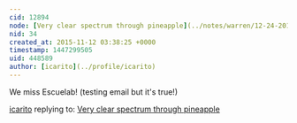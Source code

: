 ```yaml
---
cid: 12894
node: [Very clear spectrum through pineapple](../notes/warren/12-24-2010/very-clear-spectrum-through-pineapple)
nid: 34
created_at: 2015-11-12 03:38:25 +0000
timestamp: 1447299505
uid: 448589
author: [icarito](../profile/icarito)
---
```


We miss Escuelab!
(testing email but it's true!)

[icarito](../profile/icarito) replying to: [Very clear spectrum through pineapple](../notes/warren/12-24-2010/very-clear-spectrum-through-pineapple)

